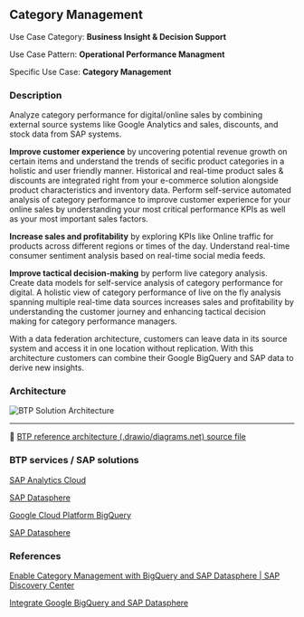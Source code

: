 <!-- dc-ref-arch-metadata : 
    {
        "id": "ref-arch-category-management",
        "name": "Category Management",
        "shortDescription": "Analyze category performance for digital/online sales by combining external source systems like Google Analytics and sales, discounts, and stock data from SAP systems.",
        "archDiagramLink": "https://github.com/SAP/sap-btp-reference-architectures/blob/main/data-analytics/business-insight-and-decision-support/images/CategoryManagement.png",
        "tags": "Data Analytics, Cross, Cloud",
        "category": "Data Analytics",
        "labels": "Data Analytics, Cross, Cloud"
    }
dc-ref-arch-metadata  -->
<!-- dc-ref-arch-detail-page-start -->
## **Category Management**

Use Case Category: **Business Insight & Decision Support**

Use Case Pattern: **Operational Performance Managment**

Specific Use Case: **Category Management**

### Description

Analyze category performance for digital/online sales by combining external source systems like Google Analytics and sales, discounts, and stock data from SAP systems. 

**Improve customer experience** by uncovering potential revenue growth on certain items and understand the trends of secific product categories in a holistic and user friendly manner. Historical and real-time product sales & discounts are integrated right from your e-commerce solution alongside product characteristics and inventory data. Perform self-service automated analysis of category performance to improve customer experience for your online sales by understanding your most critical performance KPIs as well as your most important sales factors.

**Increase sales and profitability** by exploring KPIs like Online traffic for products across different regions or times of the day. Understand real-time consumer sentiment analysis based on real-time social media feeds.

**Improve tactical decision-making** by perform live category analysis. Create data models  for self-service analysis of category performance for digital. A holistic view of category performance of live on the fly analysis spanning multiple real-time data sources increases sales and profitability
by understanding the customer journey and enhancing tactical decision making for category performance managers.

With a data federation architecture, customers can leave data in its source system and access it in one location without replication. With this architecture customers can combine their Google BigQuery and SAP data to derive new insights.



### Architecture

![BTP Solution Architecture](images/CategoryManagement.png)

---

:link: [BTP reference architecture (.drawio/diagrams.net) source file](architectures/CategoryManagement.drawio)
<!-- dc-ref-arch-detail-page-end -->

### BTP services / SAP solutions
<!-- dc-ref-arch-resources-start -->
[SAP Analytics Cloud](https://discovery-center.cloud.sap/serviceCatalog/sap-analytics-cloud?region=all)

[SAP Datasphere](https://www.sap.com/germany/products/technology-platform/datasphere.html)

[Google Cloud Platform BigQuery](https://cloud.google.com/bigquery)

[SAP Datasphere](https://www.sap.com/germany/products/technology-platform/datasphere.html)
<!-- dc-ref-arch-resources-end -->
### References
<!-- dc-ref-arch-related-missions-start -->
[Enable Category Management with BigQuery and SAP Datasphere | SAP Discovery Center](https://discovery-center.cloud.sap/missiondetail/3666/3709/)

[Integrate Google BigQuery and SAP Datasphere](https://discovery-center.cloud.sap/missiondetail/3409/3449/)
<!-- dc-ref-arch-related-missions-end -->